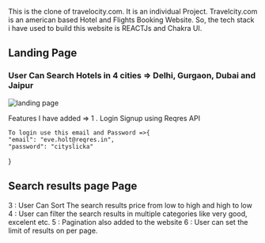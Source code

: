 This is the clone of travelocity.com.
It is an individual Project.
Travelcity.com is an american based Hotel and Flights Booking Website.
So, the tech stack i have used to build this website is REACTJs and Chakra UI.

<h2>Landing Page</h2>
<h3>User Can Search Hotels in 4 cities => Delhi, Gurgaon, Dubai and Jaipur</h3>
<img src="https://drive.google.com/uc?export=view&id=1q180PKNykuZ44HTR2D9o9G7h_Rye40HT" alt="landing page"/>

Features I have added => 
1 . Login Signup using Reqres API
    
    To login use this email and Password =>{
    "email": "eve.holt@reqres.in",
    "password": "cityslicka"
}
<h2>Search results page Page</h2>

3 : User Can Sort The search results price from low to high and high to low
4 : User can filter the search results in multiple categories like very good, excelent etc.
5 : Pagination also added to the website
6 : User can set the limit of results on per page.

